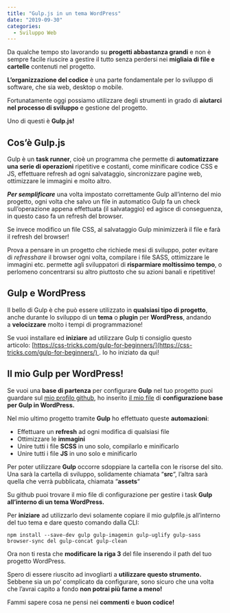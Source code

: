 ```yaml
---
title: "Gulp.js in un tema WordPress"
date: "2019-09-30"
categories:
  - Sviluppo Web
---
```


Da qualche tempo sto lavorando su **progetti abbastanza grandi** e non è sempre facile riuscire a gestire il tutto senza perdersi nei **migliaia di file e cartelle** contenuti nel progetto.

**L’organizzazione del codice** è una parte fondamentale per lo sviluppo di software, che sia web, desktop o mobile.

Fortunatamente oggi possiamo utilizzare degli strumenti in grado di **aiutarci nel processo di sviluppo** e gestione del progetto.

Uno di questi è **Gulp.js!**

## Cos’è Gulp.js

Gulp è un **task runner**, cioè un programma che permette di **automatizzare una serie di operazioni** ripetitive e costanti, come minificare codice CSS e JS, effettuare refresh ad ogni salvataggio, sincronizzare pagine web, ottimizzare le immagini e molto altro.

_**Per semplificare**_ una volta impostato correttamente Gulp all’interno del mio progetto, ogni volta che salvo un file in automatico Gulp fa un check sull’operazione appena effettuata (il salvataggio) ed agisce di conseguenza, in questo caso fa un refresh del browser.

Se invece modifico un file CSS, al salvataggio Gulp minimizzerà il file e farà il refresh del browser!

Prova a pensare in un progetto che richiede mesi di sviluppo, poter evitare di _refresshare_ il browser ogni volta, compilare i file SASS, ottimizzare le immagini etc. permette agli sviluppatori di **risparmiare moltissimo tempo**, o perlomeno concentrarsi su altro piuttosto che su azioni banali e ripetitive!

## Gulp e WordPress

Il bello di Gulp è che può essere utilizzato in **qualsiasi tipo di progetto**, anche durante lo sviluppo di un **tema** o **plugin** per **WordPress**, andando a **velocizzare** molto i tempi di programmazione!

Se vuoi installare ed **iniziare** ad utilizzare Gulp ti consiglio questo articolo: [https://css-tricks.com/gulp-for-beginners/](https://css-tricks.com/gulp-for-beginners/) . Io ho iniziato da qui!

## Il mio Gulp per WordPress!

Se vuoi una **base di partenza** per configurare **Gulp** nel tuo progetto puoi guardare sul [mio profilo github](https://github.com/alby-dev/), ho inserito [il mio file](https://github.com/alby-dev/gulp-for-wordpress) di **configurazione base per Gulp in WordPress.**

Nel mio ultimo progetto tramite **Gulp** ho effettuato queste **automazioni**:

- Effettuare un **refresh** ad ogni modifica di qualsiasi file
- Ottimizzare le **immagini**
- Unire tutti i file **SCSS** in uno solo, compilarlo e minificarlo
- Unire tutti i file **JS** in uno solo e minificarlo

Per poter utilizzare **Gulp** occorre sdoppiare la cartella con le risorse del sito. Una sarà la cartella di sviluppo, solidamente chiamata “**src**“, l’altra sarà quella che verrà pubblicata, chiamata “**assets**“

Su github puoi trovare il mio file di configurazione per gestire i task **Gulp all’interno di un tema WordPress.**

Per **iniziare** ad utilizzarlo devi solamente copiare il mio gulpfile.js all’interno del tuo tema e dare questo comando dalla CLI:

```
npm install --save-dev gulp gulp-imagemin gulp-uglify gulp-sass browser-sync del gulp-concat gulp-clean
```

Ora non ti resta che **modificare la riga 3** del file inserendo il path del tuo progetto WordPress.

Spero di essere riuscito ad invogliarti a **utilizzare questo strumento.** Sebbene sia un po’ complicato da configurare, sono sicuro che una volta che l’avrai capito a fondo **non potrai più farne a meno!**

Fammi sapere cosa ne pensi nei **commenti** e **buon codice!**
